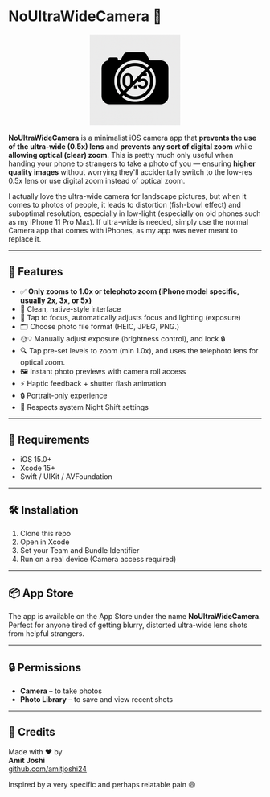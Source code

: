 # NoUltraWideCamera 📸

<p align="center">
  <img src="https://github.com/amitjoshi24/NoUltraWideCamera/blob/main/NoUltraWideCamera/Assets.xcassets/AppIcon.appiconset/icon_180x180.png?raw=true" width="180" />
</p>

**NoUltraWideCamera** is a minimalist iOS camera app that **prevents the use of the ultra-wide (0.5x) lens** and **prevents any sort of digital zoom** while **allowing optical (clear) zoom**. This is pretty much only useful when handing your phone to strangers to take a photo of you — ensuring **higher quality images** without worrying they'll accidentally switch to the low-res 0.5x lens or use digital zoom instead of optical zoom. 

I actually love the ultra-wide camera for landscape pictures, but when it comes to photos of people, it leads to distortion (fish-bowl effect) and suboptimal resolution, especially in low-light (especially on old phones such as my iPhone 11 Pro Max). If ultra-wide is needed, simply use the normal Camera app that comes with iPhones, as my app was never meant to replace it.

---

## 🚀 Features

- ✅ **Only zooms to 1.0x or telephoto zoom (iPhone model specific, usually 2x, 3x, or 5x)**
- 📸 Clean, native-style interface
- 🤳 Tap to focus, automatically adjusts focus and lighting (exposure)
- 🗂 Choose photo file format (HEIC, JPEG, PNG.)
- 🌞💡 Manually adjust exposure (brightness control), and lock 🔒
- 🔍 Tap pre-set levels to zoom (min 1.0x), and uses the telephoto lens for optical zoom.
- 🖼 Instant photo previews with camera roll access
- ⚡️ Haptic feedback + shutter flash animation
- 🔒 Portrait-only experience
- 🌙 Respects system Night Shift settings

---

## 🔧 Requirements

- iOS 15.0+
- Xcode 15+
- Swift / UIKit / AVFoundation

---

## 🛠 Installation

1. Clone this repo
2. Open in Xcode
3. Set your Team and Bundle Identifier
4. Run on a real device (Camera access required)

---

## 📦 App Store

The app is available on the App Store under the name **NoUltraWideCamera**.  
Perfect for anyone tired of getting blurry, distorted ultra-wide lens shots from helpful strangers.

---

## 🔒 Permissions

- **Camera** – to take photos  
- **Photo Library** – to save and view recent shots

---

## 🙌 Credits

Made with ❤️ by  
**Amit Joshi**  
[github.com/amitjoshi24](https://github.com/amitjoshi24)

Inspired by a very specific and perhaps relatable pain 😅
